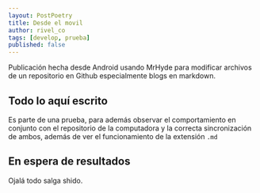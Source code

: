 ```yaml
---
layout: PostPoetry
title: Desde el movil
author: rivel_co
tags: [develop, prueba]
published: false
---
```


Publicación hecha desde Android usando MrHyde para modificar archivos de un repositorio en Github especialmente blogs en markdown.

## Todo lo aquí escrito

Es parte de una prueba, para además observar el comportamiento en conjunto con el repositorio de la computadora y la correcta sincronización de ambos, además de ver el funcionamiento de la extensión `.md`

## En espera de resultados

Ojalá todo salga shido.